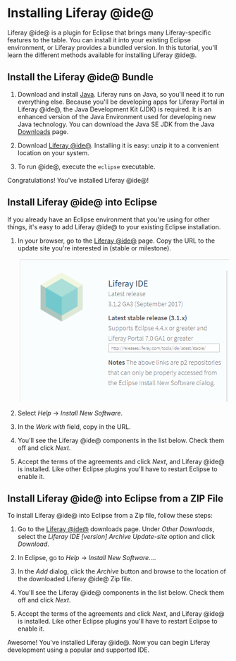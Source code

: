 # Installing Liferay @ide@ [](id=installing-liferay-ide)

Liferay @ide@ is a plugin for Eclipse that brings many Liferay-specific features
to the table. You can install it into your existing Eclipse environment, or
Liferay provides a bundled version. In this tutorial, you'll learn the different
methods available for installing Liferay @ide@.

## Install the Liferay @ide@ Bundle [](id=install-the-liferay-ide-bundle)

1.  Download and install [Java](http://java.oracle.com). Liferay runs on Java,
    so you'll need it to run everything else. Because you'll be developing apps
    for Liferay Portal in Liferay @ide@, the Java Development Kit (JDK) is
    required. It is an enhanced version of the Java Environment used for
    developing new Java technology. You can download the Java SE JDK from the
    Java
    [Downloads](http://www.oracle.com/technetwork/java/javase/downloads/index.html)
    page. 

2.  Download
    [Liferay @ide@](https://www.liferay.com/downloads/liferay-projects/liferay-ide).
    Installing it is easy: unzip it to a convenient location on your system. 

3. To run @ide@, execute the `eclipse` executable.

Congratulations! You've installed Liferay @ide@! 

## Install Liferay @ide@ into Eclipse [](id=install-liferay-ide-into-eclipse)

If you already have an Eclipse environment that you're using for other
things, it's easy to add Liferay @ide@ to your existing Eclipse installation. 

1.  In your browser, go to the
    [Liferay @ide@](https://www.liferay.com/downloads/liferay-projects/liferay-ide)
    page. Copy the URL to the update site you're interested in (stable or
    milestone). 

    ![Figure 1: Liferay provides an update site, which provides the latest stable, well-tested environment.](../../../images/liferay-ide-download.png)

2.  Select *Help* &rarr; *Install New Software*. 

3.  In the *Work with* field, copy in the URL.

5.  You'll see the Liferay @ide@ components in the list below. Check them off
    and click *Next*. 

6.  Accept the terms of the agreements and click *Next*, and Liferay @ide@ is
    installed. Like other Eclipse plugins you'll have to restart Eclipse to
    enable it. 

## Install Liferay @ide@ into Eclipse from a ZIP File [](id=install-liferay-ide-into-eclipse-from-a-zip-file)

To install Liferay @ide@ into Eclipse from a Zip file, follow these steps: 

1.  Go to the
    [Liferay @ide@](https://www.liferay.com/downloads/liferay-projects/liferay-ide)
    downloads page. Under *Other Downloads*, select the *Liferay IDE [version]
    Archive Update-site* option and click *Download*.

2.  In Eclipse, go to *Help* &rarr; *Install New Software...*. 

3.  In the *Add* dialog, click the *Archive* button and browse to the location
    of the downloaded Liferay @ide@ Zip file.

4.  You'll see the Liferay @ide@ components in the list below. Check them off
    and click *Next*. 

5.  Accept the terms of the agreements and click *Next*, and Liferay @ide@ is
    installed. Like other Eclipse plugins you'll have to restart Eclipse to
    enable it.

Awesome! You've installed Liferay @ide@. Now you can begin Liferay development
using a popular and supported IDE.
